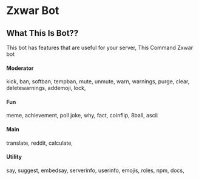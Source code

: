 <style>
  
  
Zxwar Bot
  
  
</style>

# Zxwar Bot
## What This Is Bot??
This bot has features that are useful for your server, 
This Command Zxwar bot

#### Moderator
kick, ban, softban, tempban, mute, unmute, warn, warnings, purge, clear, deletewarnings, addemoji, lock,

#### Fun
meme, achievement, poll joke, why, fact, coinflip, 8ball, ascii

#### Main
translate, reddit, calculate,

#### Utility
say, suggest, embedsay, serverinfo, userinfo, emojis, roles, npm, docs,
